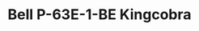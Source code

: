 ---
title: "Bell P-63E-1-BE Kingcobra"
price: "TBA" 
desc: "Maketa"
img_path: "/assets/img/DORAW48004.jpg"
brand: "N/A"
available: false
special_offer: false
new: false
soon: false
cat: "010000"
subcat: "012000"
subsubcat: "N/A"
sifra: "DORAW48004"
---